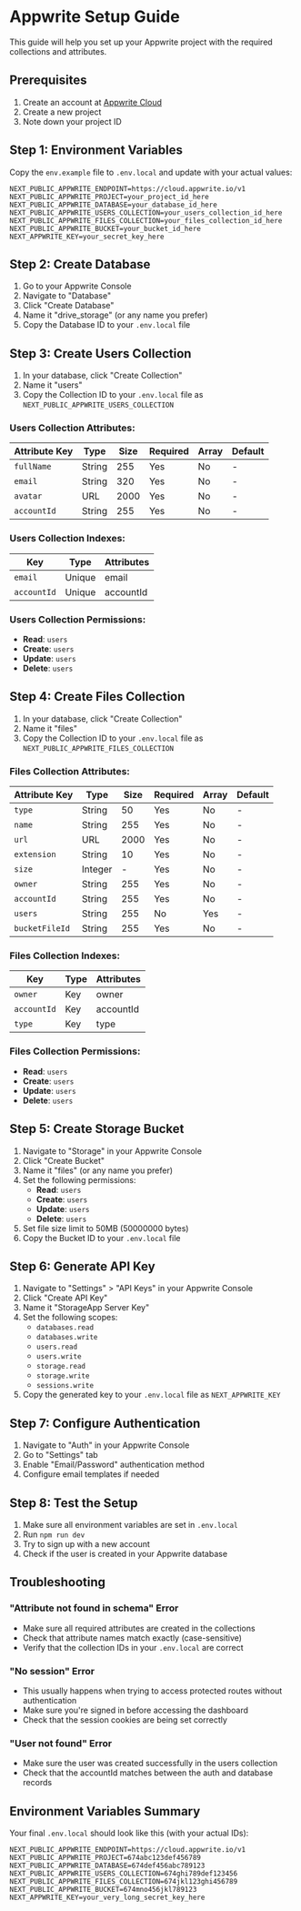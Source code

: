 # Appwrite Setup Guide

This guide will help you set up your Appwrite project with the required collections and attributes.

## Prerequisites

1. Create an account at [Appwrite Cloud](https://cloud.appwrite.io/)
2. Create a new project
3. Note down your project ID

## Step 1: Environment Variables

Copy the `env.example` file to `.env.local` and update with your actual values:

```env
NEXT_PUBLIC_APPWRITE_ENDPOINT=https://cloud.appwrite.io/v1
NEXT_PUBLIC_APPWRITE_PROJECT=your_project_id_here
NEXT_PUBLIC_APPWRITE_DATABASE=your_database_id_here
NEXT_PUBLIC_APPWRITE_USERS_COLLECTION=your_users_collection_id_here
NEXT_PUBLIC_APPWRITE_FILES_COLLECTION=your_files_collection_id_here
NEXT_PUBLIC_APPWRITE_BUCKET=your_bucket_id_here
NEXT_APPWRITE_KEY=your_secret_key_here
```

## Step 2: Create Database

1. Go to your Appwrite Console
2. Navigate to "Database"
3. Click "Create Database"
4. Name it "drive_storage" (or any name you prefer)
5. Copy the Database ID to your `.env.local` file

## Step 3: Create Users Collection

1. In your database, click "Create Collection"
2. Name it "users"
3. Copy the Collection ID to your `.env.local` file as `NEXT_PUBLIC_APPWRITE_USERS_COLLECTION`

### Users Collection Attributes:

| Attribute Key | Type   | Size | Required | Array | Default |
|---------------|--------|------|----------|-------|---------|
| `fullName`    | String | 255  | Yes      | No    | -       |
| `email`       | String | 320  | Yes      | No    | -       |
| `avatar`      | URL    | 2000 | Yes      | No    | -       |
| `accountId`   | String | 255  | Yes      | No    | -       |

### Users Collection Indexes:

| Key       | Type   | Attributes |
|-----------|--------|------------|
| `email`   | Unique | email      |
| `accountId` | Unique | accountId |

### Users Collection Permissions:

- **Read**: `users`
- **Create**: `users`
- **Update**: `users`
- **Delete**: `users`

## Step 4: Create Files Collection

1. In your database, click "Create Collection"
2. Name it "files"
3. Copy the Collection ID to your `.env.local` file as `NEXT_PUBLIC_APPWRITE_FILES_COLLECTION`

### Files Collection Attributes:

| Attribute Key  | Type     | Size | Required | Array | Default |
|----------------|----------|------|----------|-------|---------|
| `type`         | String   | 50   | Yes      | No    | -       |
| `name`         | String   | 255  | Yes      | No    | -       |
| `url`          | URL      | 2000 | Yes      | No    | -       |
| `extension`    | String   | 10   | Yes      | No    | -       |
| `size`         | Integer  | -    | Yes      | No    | -       |
| `owner`        | String   | 255  | Yes      | No    | -       |
| `accountId`    | String   | 255  | Yes      | No    | -       |
| `users`        | String   | 255  | No       | Yes   | -       |
| `bucketFileId` | String   | 255  | Yes      | No    | -       |

### Files Collection Indexes:

| Key         | Type | Attributes |
|-------------|------|------------|
| `owner`     | Key  | owner      |
| `accountId` | Key  | accountId  |
| `type`      | Key  | type       |

### Files Collection Permissions:

- **Read**: `users`
- **Create**: `users`
- **Update**: `users`
- **Delete**: `users`

## Step 5: Create Storage Bucket

1. Navigate to "Storage" in your Appwrite Console
2. Click "Create Bucket"
3. Name it "files" (or any name you prefer)
4. Set the following permissions:
   - **Read**: `users`
   - **Create**: `users`
   - **Update**: `users`
   - **Delete**: `users`
5. Set file size limit to 50MB (50000000 bytes)
6. Copy the Bucket ID to your `.env.local` file

## Step 6: Generate API Key

1. Navigate to "Settings" > "API Keys" in your Appwrite Console
2. Click "Create API Key"
3. Name it "StorageApp Server Key"
4. Set the following scopes:
   - `databases.read`
   - `databases.write`
   - `users.read`
   - `users.write`
   - `storage.read`
   - `storage.write`
   - `sessions.write`
5. Copy the generated key to your `.env.local` file as `NEXT_APPWRITE_KEY`

## Step 7: Configure Authentication

1. Navigate to "Auth" in your Appwrite Console
2. Go to "Settings" tab
3. Enable "Email/Password" authentication method
4. Configure email templates if needed

## Step 8: Test the Setup

1. Make sure all environment variables are set in `.env.local`
2. Run `npm run dev`
3. Try to sign up with a new account
4. Check if the user is created in your Appwrite database

## Troubleshooting

### "Attribute not found in schema" Error
- Make sure all required attributes are created in the collections
- Check that attribute names match exactly (case-sensitive)
- Verify that the collection IDs in your `.env.local` are correct

### "No session" Error
- This usually happens when trying to access protected routes without authentication
- Make sure you're signed in before accessing the dashboard
- Check that the session cookies are being set correctly

### "User not found" Error
- Make sure the user was created successfully in the users collection
- Check that the accountId matches between the auth and database records

## Environment Variables Summary

Your final `.env.local` should look like this (with your actual IDs):

```env
NEXT_PUBLIC_APPWRITE_ENDPOINT=https://cloud.appwrite.io/v1
NEXT_PUBLIC_APPWRITE_PROJECT=674abc123def456789
NEXT_PUBLIC_APPWRITE_DATABASE=674def456abc789123
NEXT_PUBLIC_APPWRITE_USERS_COLLECTION=674ghi789def123456
NEXT_PUBLIC_APPWRITE_FILES_COLLECTION=674jkl123ghi456789
NEXT_PUBLIC_APPWRITE_BUCKET=674mno456jkl789123
NEXT_APPWRITE_KEY=your_very_long_secret_key_here
```
